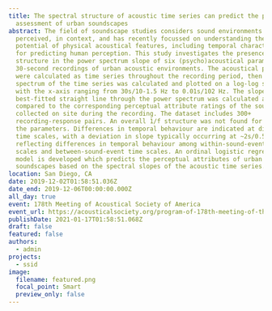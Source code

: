 ```yaml
---
title: The spectral structure of acoustic time series can predict the perceptual
  assessment of urban soundscapes
abstract: The field of soundscape studies considers sound environments as
  perceived, in context, and has recently focussed on understanding the
  potential of physical acoustical features, including temporal characteristics,
  for predicting human perception. This study investigates the presence of a 1/f
  structure in the power spectrum slope of six (psycho)acoustical parameters of
  30-second recordings of urban acoustic environments. The acoustical parameters
  were calculated as time series throughout the recording period, then the power
  spectrum of the time series was calculated and plotted on a log-log scale,
  with the x-axis ranging from 30s/10-1.5 Hz to 0.01s/102 Hz. The slope of the
  best-fitted straight line through the power spectrum was calculated and
  compared to the corresponding perceptual attribute ratings of the soundscape
  collected on site during the recording. The dataset includes 300+
  recording-response pairs. An overall 1/f structure was not found for any of
  the parameters. Differences in temporal behaviour are indicated at different
  time scales, with a deviation in slope typically occurring at ~2s/0.5 Hz,
  reflecting differences in temporal behaviour among within-sound-event time
  scales and between-sound-event time scales. An ordinal logistic regression
  model is developed which predicts the perceptual attributes of urban
  soundscapes based on the spectral slopes of the acoustic time series.
location: San Diego, CA
date: 2019-12-02T01:58:51.036Z
date_end: 2019-12-06T00:00:00.000Z
all_day: true
event: 178th Meeting of Acoustical Society of America
event_url: https://acousticalsociety.org/program-of-178th-meeting-of-the-acoustical-society-of-america/
publishDate: 2021-01-17T01:58:51.068Z
draft: false
featured: false
authors:
  - admin
projects:
  - ssid
image:
  filename: featured.png
  focal_point: Smart
  preview_only: false
---
```

